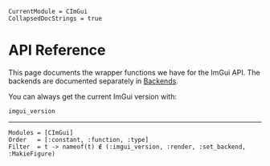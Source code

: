 ```@meta
CurrentModule = CImGui
CollapsedDocStrings = true
```

# API Reference
This page documents the wrapper functions we have for the ImGui API. The
backends are documented separately in [Backends](@ref).

You can always get the current ImGui version with:
```@docs
imgui_version
```

---

```@autodocs
Modules = [CImGui]
Order   = [:constant, :function, :type]
Filter  = t -> nameof(t) ∉ (:imgui_version, :render, :set_backend, :MakieFigure)
```
